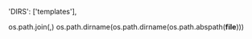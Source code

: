 'DIRS': ['templates'],


os.path.join(,)
os.path.dirname(os.path.dirname(os.path.abspath(__file__)))